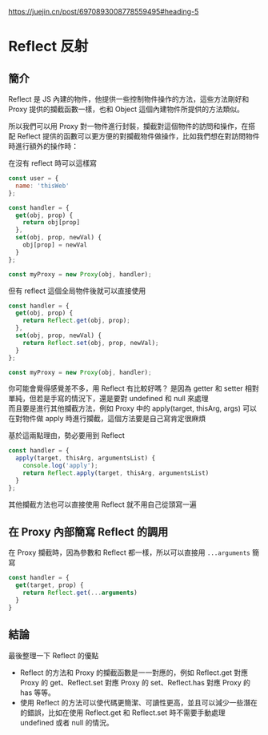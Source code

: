 https://juejin.cn/post/6970893008778559495#heading-5

# Reflect 反射

## 簡介
Reflect 是 JS 內建的物件，他提供一些控制物件操作的方法，這些方法剛好和 Proxy 提供的攔截函數一樣，也和 Object 這個內建物件所提供的方法類似。  

所以我們可以用 Proxy 對一物件進行封裝，攔截對這個物件的訪問和操作，在搭配 Reflect 提供的函數可以更方便的對攔截物件做操作，比如我們想在對訪問物件時進行額外的操作時：

在沒有 reflect 時可以這樣寫
```js
const user = {
  name: 'thisWeb'
};

const handler = {
  get(obj, prop) {
    return obj[prop] 
  },
  set(obj, prop, newVal) {
    obj[prop] = newVal
  }
};

const myProxy = new Proxy(obj, handler);
```
但有 reflect 這個全局物件後就可以直接使用
```js
const handler = {
  get(obj, prop) {
    return Reflect.get(obj, prop);
  },
  set(obj, prop, newVal) {
    return Reflect.set(obj, prop, newVal);
  }
};

const myProxy = new Proxy(obj, handler);
```

你可能會覺得感覺差不多，用 Reflect 有比較好嗎？
是因為 getter 和 setter 相對單純，但若是手寫的情況下，還是要對 undefined 和 null 來處理   
而且要是進行其他攔截方法，例如 Proxy 中的 apply(target, thisArg, args) 可以在對物件做 apply 時進行攔截，這個方法要是自己寫肯定很麻煩  

基於這兩點理由，勢必要用到 Reflect  
```js
const handler = {
  apply(target, thisArg, argumentsList) {
    console.log('apply');
    return Reflect.apply(target, thisArg, argumentsList)
  }
};
```
其他攔截方法也可以直接使用 Reflect 就不用自己從頭寫一遍    

## 在 Proxy 內部簡寫 Reflect 的調用
在 Proxy 攔截時，因為參數和 Reflect 都一樣，所以可以直接用 `...arguments` 簡寫
```js
const handler = {
  get(target, prop) {
    return Reflect.get(...arguments)
  }
}
```

## 結論
最後整理一下 Reflect 的優點
* Reflect 的方法和 Proxy 的攔截函數是一一對應的，例如 Reflect.get 對應 Proxy 的 get、Reflect.set 對應 Proxy 的 set、Reflect.has 對應 Proxy 的 has 等等。
* 使用 Reflect 的方法可以使代碼更簡潔、可讀性更高，並且可以減少一些潛在的錯誤，比如在使用 Reflect.get 和 Reflect.set 時不需要手動處理 undefined 或者 null 的情況。

